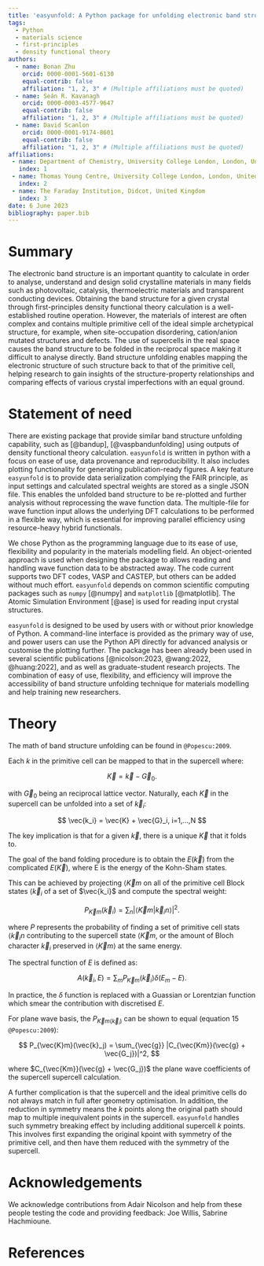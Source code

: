 ```yaml
---
title: 'easyunfold: A Python package for unfolding electronic band structures'
tags:
  - Python
  - materials science
  - first-principles
  - density functional theory
authors:
  - name: Bonan Zhu
    orcid: 0000-0001-5601-6130
    equal-contrib: false
    affiliation: "1, 2, 3" # (Multiple affiliations must be quoted)
  - name: Seán R. Kavanagh
    orcid: 0000-0003-4577-9647
    equal-contrib: false
    affiliation: "1, 2, 3" # (Multiple affiliations must be quoted)
  - name: David Scanlon
    orcid: 0000-0001-9174-8601
    equal-contrib: false
    affiliation: "1, 2, 3" # (Multiple affiliations must be quoted)
affiliations:
 - name: Department of Chemistry, University College London, London, United Kingdom
   index: 1
 - name: Thomas Young Centre, University College London, London, United Kingdom
   index: 2
 - name: The Faraday Institution, Didcot, United Kingdom
   index: 3
date: 6 June 2023
bibliography: paper.bib
---
```


# Summary

The electronic band structure is an important quantity to calculate in order
to analyse, understand and design solid crystalline materials in many fields
such as photovoltaic, catalysis, thermoelectric materials and transparent conducting
devices. Obtaining the band structure for a given crystal through first-principles
density functional theory calculation is a well-established routine operation.
However, the materials of interest are often complex and contains multiple primitive
cell of the ideal simple archetypical structure, for example, when site-occupation disordering,
cation/anion mutated structures and defects. The use of supercells in the real
space causes the band structure to be folded in the reciprocal space making it difficult
to analyse directly. Band structure unfolding enables mapping the electronic structure
of such structure back to that of the primitive cell, helping research to gain
insights of the structure-property relationships and comparing effects of various crystal
imperfections with an equal ground.

# Statement of need

There are existing package that provide similar band structure unfolding capability, such as
[@bandup], [@vaspbandunfolding] using outputs of density functional theory calculation.
`easyunfold` is written in python with a focus on ease of use, data provenance and reproducibility.
It also includes plotting functionality for generating publication-ready figures.
A key feature `easyunfold` is to provide data serialization complying the FAIR principle, as input settings
and calculated spectral weights are stored as a single JSON file.
This enables the unfolded band structure to be re-plotted and further analysis without reprocessing the wave function data.
The multiple-file for wave function input allows the underlying DFT calculations to be performed in a flexible way, which is essential for improving parallel efficiency using resource-heavy hybrid functionals.

We chose Python as the programming language due to its ease of use, flexibility and popularity in the materials modelling field.
An object-oriented approach is used when designing the package to allows reading and handling wave function data to be abstracted away.
The code current supports two DFT codes, VASP and CASTEP, but others can be added without much effort.
`easyunfold` depends on common scientific computing packages such as `numpy` [@numpy] and `matplotlib` [@matplotlib].
The Atomic Simulation Environment [@ase] is used for reading input crystal structures.

`easyunfold` is designed to be used by users with or without prior knowledge of Python.
A command-line interface is provided as the primary way of use, and power users can use the Python
API directly for advanced analysis or customise the plotting further.
The package has been already been used in several scientific publications [@nicolson:2023, @wang:2022, @huang:2022], and as well as graduate-student research projects.
The combination of easy of use, flexibility, and efficiency will improve the accessibility of
band structure unfolding technique for materials modelling and help training new researchers.

# Theory

The math of band structure unfolding can be found in `@Popescu:2009`.

Each $k$ in the primitive cell can be mapped to that in the supercell where:

$$
\vec{K} = \vec{k} - \vec{G}_0.
$$

with $\vec{G}_0$ being an reciprocal lattice vector.
Naturally, each $\vec{K}$ in the supercell can be unfolded into a set of $\vec{k}_i$:

$$
\vec{k_i} = \vec{K} + \vec{G}_i, i=1,...,N
$$

The key implication is that for a given $\vec{k}$, there is a unique $\vec{K}$ that it folds to.

The goal of the band folding procedure is to obtain the $E(\vec{k})$ from the complicated $E(\vec{K})$, where E is the energy of the Kohn-Sham states.

This can be achieved by projecting $\langle \vec{K}m$ on all of the primitive cell Block states $\langle \vec{k}_i$ of a set of $\vec{k_i}$ and compute the spectral weight:

$$
P_{\vec{K}m}(\vec{k}_i) = \sum_n |\langle \vec{K}m |\vec{k}_i n \rangle |^2.
$$

where $P$ represents the probability of finding a set of primitive cell stats $\langle \vec{k}_in$ contributing to the supercell state $\langle \vec{K}m$, or the amount of Bloch character $\vec{k}_i$ preserved in $\langle \vec{K}m \rangle$ at the same energy.

The spectral function of $E$ is defined as:

$$
A(\vec{k}_i, E) = \sum_m P_{\vec{K}m}(\vec{k}_i)\delta(E_m - E).
$$

In practice, the $\delta$ function is replaced with a Guassian or Lorentzian function which smear the contribution with discretised $E$.

For plane wave basis, the $P_{\vec{K}m(\vec{k}_i)}$ can be shown to equal (equation 15 `@Popescu:2009`):

$$
P_{\vec{K}m}(\vec{k}_j) = \sum_{\vec{g}} |C_{\vec{Km}}(\vec{g} + \vec{G_j})|^2,
$$

where $C_{\vec{Km}}(\vec{g} + \vec{G_j})$ the plane wave coefficients of the supercell supercell calculation.

A further complication is that the supercell and the ideal primitive cells do not always match in full after geometry optimisation.
In addition, the reduction in symmetry means the $k$ points along the original path should map to multiple inequivalent points in the supercell.
`easyunfold` handles such symmetry breaking effect by including additional supercell $k$ points.
This involves first expanding the original kpoint with symmetry of the primitive cell, and  then have them reduced with the symmetry of the supercell.

# Acknowledgements

We acknowledge contributions from Adair Nicolson and help from these people testing the code and providing feedback: Joe Willis, Sabrine Hachmioune.

# References
